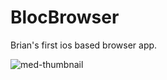 # BlocBrowser

Brian's first ios based browser app.

![med-thumbnail](http://i.imgur.com/1RnJBiTl.png)
